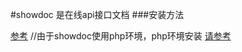 #showdoc 是在线api接口文档
###安装方法

<a href="http://blog.star7th.com/2016/05/2007.html">参考</a>
//由于showdoc使用php环境，php环境安装
<a href="http://jingyan.baidu.com/article/9f63fb91a6aaa2c8400f0ec8.html">请参考</a>
